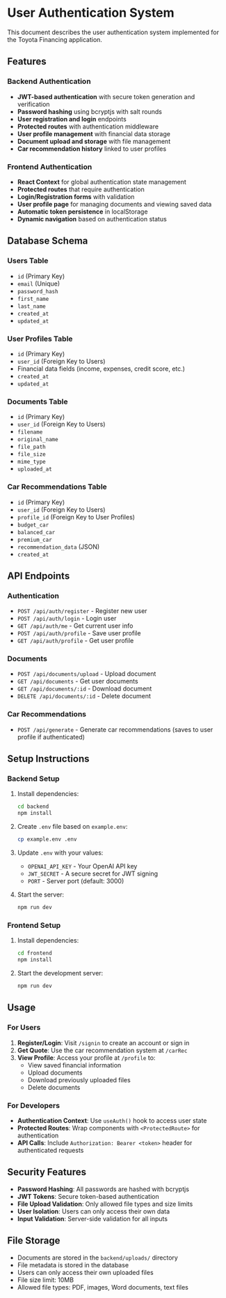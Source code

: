 # User Authentication System

This document describes the user authentication system implemented for the Toyota Financing application.

## Features

### Backend Authentication
- **JWT-based authentication** with secure token generation and verification
- **Password hashing** using bcryptjs with salt rounds
- **User registration and login** endpoints
- **Protected routes** with authentication middleware
- **User profile management** with financial data storage
- **Document upload and storage** with file management
- **Car recommendation history** linked to user profiles

### Frontend Authentication
- **React Context** for global authentication state management
- **Protected routes** that require authentication
- **Login/Registration forms** with validation
- **User profile page** for managing documents and viewing saved data
- **Automatic token persistence** in localStorage
- **Dynamic navigation** based on authentication status

## Database Schema

### Users Table
- `id` (Primary Key)
- `email` (Unique)
- `password_hash`
- `first_name`
- `last_name`
- `created_at`
- `updated_at`

### User Profiles Table
- `id` (Primary Key)
- `user_id` (Foreign Key to Users)
- Financial data fields (income, expenses, credit score, etc.)
- `created_at`
- `updated_at`

### Documents Table
- `id` (Primary Key)
- `user_id` (Foreign Key to Users)
- `filename`
- `original_name`
- `file_path`
- `file_size`
- `mime_type`
- `uploaded_at`

### Car Recommendations Table
- `id` (Primary Key)
- `user_id` (Foreign Key to Users)
- `profile_id` (Foreign Key to User Profiles)
- `budget_car`
- `balanced_car`
- `premium_car`
- `recommendation_data` (JSON)
- `created_at`

## API Endpoints

### Authentication
- `POST /api/auth/register` - Register new user
- `POST /api/auth/login` - Login user
- `GET /api/auth/me` - Get current user info
- `POST /api/auth/profile` - Save user profile
- `GET /api/auth/profile` - Get user profile

### Documents
- `POST /api/documents/upload` - Upload document
- `GET /api/documents` - Get user documents
- `GET /api/documents/:id` - Download document
- `DELETE /api/documents/:id` - Delete document

### Car Recommendations
- `POST /api/generate` - Generate car recommendations (saves to user profile if authenticated)

## Setup Instructions

### Backend Setup
1. Install dependencies:
   ```bash
   cd backend
   npm install
   ```

2. Create `.env` file based on `example.env`:
   ```bash
   cp example.env .env
   ```

3. Update `.env` with your values:
   - `OPENAI_API_KEY` - Your OpenAI API key
   - `JWT_SECRET` - A secure secret for JWT signing
   - `PORT` - Server port (default: 3000)

4. Start the server:
   ```bash
   npm run dev
   ```

### Frontend Setup
1. Install dependencies:
   ```bash
   cd frontend
   npm install
   ```

2. Start the development server:
   ```bash
   npm run dev
   ```

## Usage

### For Users
1. **Register/Login**: Visit `/signin` to create an account or sign in
2. **Get Quote**: Use the car recommendation system at `/carRec`
3. **View Profile**: Access your profile at `/profile` to:
   - View saved financial information
   - Upload documents
   - Download previously uploaded files
   - Delete documents

### For Developers
- **Authentication Context**: Use `useAuth()` hook to access user state
- **Protected Routes**: Wrap components with `<ProtectedRoute>` for authentication
- **API Calls**: Include `Authorization: Bearer <token>` header for authenticated requests

## Security Features

- **Password Hashing**: All passwords are hashed with bcryptjs
- **JWT Tokens**: Secure token-based authentication
- **File Upload Validation**: Only allowed file types and size limits
- **User Isolation**: Users can only access their own data
- **Input Validation**: Server-side validation for all inputs

## File Storage

- Documents are stored in the `backend/uploads/` directory
- File metadata is stored in the database
- Users can only access their own uploaded files
- File size limit: 10MB
- Allowed file types: PDF, images, Word documents, text files
